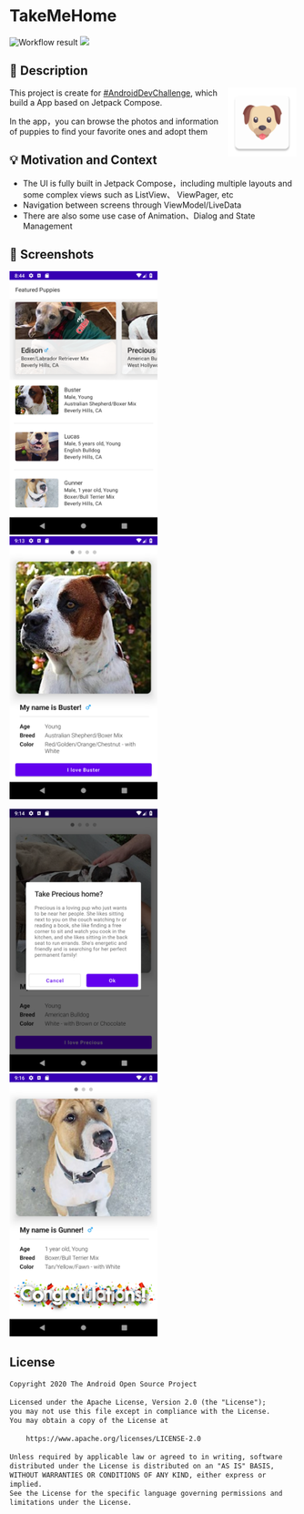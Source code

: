 # TakeMeHome

<!--- Replace <OWNER> with your Github Username and <REPOSITORY> with the name of your repository. -->
<!--- You can find both of these in the url bar when you open your repository in github. -->
![Workflow result](https://github.com/vitaviva/android-dev-challenge-compose/workflows/Check/badge.svg)
![](https://img.shields.io/badge/jetpack_compose-1.0.0_beta01-green.svg)


## :scroll: Description
<!--- Describe your app in one or two sentences -->
<img src="app/src/main/res/mipmap-xxhdpi/ic_launcher.png" width=120 align=right>

This project is create for [#AndroidDevChallenge](https://android-developers.googleblog.com/2021/02/android-dev-challenge-lift-off-with.html), which build a App based on Jetpack Compose. 

In the app，you can browse the photos and information of puppies to find your favorite ones and adopt them



## :bulb: Motivation and Context
<!--- Optionally point readers to interesting parts of your submission. -->
<!--- What are you especially proud of? -->
- The UI is fully built in Jetpack Compose，including multiple layouts and some complex views such as ListView、 ViewPager, etc
- Navigation between screens through  ViewModel/LiveData
- There are also some use case of Animation、Dialog and State Management

## :camera_flash: Screenshots
<!-- You can add more screenshots here if you like -->
<img src="/results/screenshot_1.png" width="260">&emsp;<img src="/results/screenshot_2.png" width="260">

<img src="/results/screenshot_3.png" width="260">&emsp;<img src="/results/screenshot_4.png" width="260">

## License
```
Copyright 2020 The Android Open Source Project

Licensed under the Apache License, Version 2.0 (the "License");
you may not use this file except in compliance with the License.
You may obtain a copy of the License at

    https://www.apache.org/licenses/LICENSE-2.0

Unless required by applicable law or agreed to in writing, software
distributed under the License is distributed on an "AS IS" BASIS,
WITHOUT WARRANTIES OR CONDITIONS OF ANY KIND, either express or implied.
See the License for the specific language governing permissions and
limitations under the License.
```
